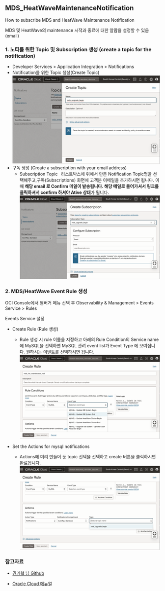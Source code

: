 ## MDS_HeatWaveMaintenanceNotification
How to subscribe MDS and HeatWave Maintenance Notification


MDS 및 HeatWave의 maintenance 시작과 종료에 대한 알람을 설정할 수 있음(email)

### 1. 노티를 위한 Topic 및 Subscription 생성 (create a topic for the notification)
- Developer Services > Application Integration > Notifications
- Notification를 위한 Topic 생성(Create Topic)
![Create Topic](image-2.png)
- 구독 생성 (Create a subscription with your email address)
     - Subscription Topic  리스트박스에 위에서 만든 Notification Topic명을 선택해주고,구독(Subscriptions) 화면에 고객분 이메일을 추가하시면 됩니다. 이 때 **해당 email 로 Confirm 메일이 발송됩니다. 해당 메일로 들어가셔서 링크를 클릭하셔서 confirm 하셔야 Ative 상태**가 됩니다.
![Create Subscription](image-3.png)

### 2. MDS/HeatWave Event Rule 생성

OCI Console에서 햄버거 메뉴 선택 후 
Observability & Management > Events Service > Rules 


Events Service 설정
- Create Rule (Rule 생성)
     - Rule 생성 시 rule 이름을 지정하고 아래의 Rule Condition의 Service name에 MySQL을 선택하면 MySQL 관려 event list가 Event Type 에 보여집니다. 원하시는 이벤트를 선택하시면 됩니다.
![Rele Conditions에 MySQL과 Event type 선택](image.png)


- Set the Actions for mysql notifications
    - Actions에 미리 만들어 둔 topic 선택을 선택하고 create 버튼을 클릭하시면 완료됩니다.
![Actions-만들어 둔 notification 선택](image-1.png)


### 참고자료
- [권기혁 님 Github ](https://github.com/khkwon01/MySQL_Q-A/blob/main/README.md)

- [Oracle Cloud 메뉴얼 ](https://docs.oracle.com/en-us/iaas/Content/Notification/Tasks/create-topic.htm?Highlight=%08topic)

